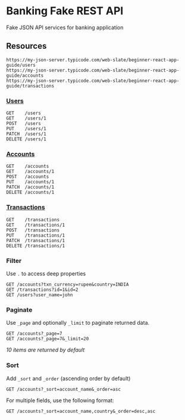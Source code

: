 # Banking Fake REST API
Fake JSON API services for banking application

## Resources
```
https://my-json-server.typicode.com/web-slate/beginner-react-app-guide/users
https://my-json-server.typicode.com/web-slate/beginner-react-app-guide/accounts
https://my-json-server.typicode.com/web-slate/beginner-react-app-guide/transactions
```

### [Users](https://my-json-server.typicode.com/web-slate/beginner-react-app-guide/users)
```
GET    /users
GET    /users/1
POST   /users
PUT    /users/1
PATCH  /users/1
DELETE /users/1
```  
### [Accounts](https://my-json-server.typicode.com/web-slate/beginner-react-app-guide/accounts)

```
GET    /accounts
GET    /accounts/1
POST   /accounts
PUT    /accounts/1
PATCH  /accounts/1
DELETE /accounts/1
```

### [Transactions](https://my-json-server.typicode.com/web-slate/beginner-react-app-guide/transactions)

```
GET    /transactions
GET    /transactions/1
POST   /transactions
PUT    /transactions/1
PATCH  /transactions/1
DELETE /transactions/1
```


### Filter

Use `.` to access deep properties

```
GET /accounts?txn_currency=rupee&country=INDIA
GET /transactions?id=1&id=2
GET /users?user_name=john
```

### Paginate
Use `_page` and optionally `_limit` to paginate returned data.

```
GET /accounts?_page=7
GET /accounts?_page=7&_limit=20
```

_10 items are returned by default_

### Sort

Add `_sort` and `_order` (ascending order by default)

```
GET /accounts?_sort=account_name&_order=asc
```

For multiple fields, use the following format:

```
GET /accounts?_sort=account_name,country&_order=desc,asc
```
